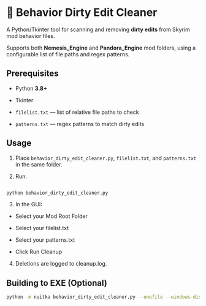 # 🧹 Behavior Dirty Edit Cleaner



A Python/Tkinter tool for scanning and removing **dirty edits** from Skyrim mod behavior files.  

Supports both **Nemesis_Engine** and **Pandora_Engine** mod folders, using a configurable list of file paths and regex patterns.



## Prerequisites

- Python **3.8+**

- Tkinter

- `filelist.txt` — list of relative file paths to check  

- `patterns.txt` — regex patterns to match dirty edits



## Usage

1. Place `behavior_dirty_edit_cleaner.py`, `filelist.txt`, and `patterns.txt` in the same folder.

2. Run:

```bash

python behavior_dirty_edit_cleaner.py

```

3. In the GUI:

- Select your Mod Root Folder

- Select your filelist.txt

- Select your patterns.txt

- Click Run Cleanup

4. Deletions are logged to cleanup.log.



## Building to EXE (Optional)
```bash
python -m nuitka behavior_dirty_edit_cleaner.py --onefile --windows-disable-console --enable-plugin=tk-inter --lto=yes --remove-output --nofollow-imports --clang --output-dir=build
```
